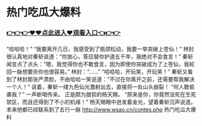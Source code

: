 # 热门吃瓜大爆料
### <a href="https://github.com/nsjhd/rous/issues/1">👉👉👉♥♥点此进入♥观看入口👈👉👉</a>
“哈哈哈！”
    “我要离开几日，我感受到了瓶颈松动，我要一举突破上苍仙！”
    林封很认真地对秦斩说道：“你放心，答应替你护道五千年，我绝对不会食言！”
    秦斩闻言点了点头：“嗯，我觉得你也不敢食言，因为即使你突破成为了上苍仙，我轮回一脉想要杀你也很容易。”
    林封：“……”
    “哈哈哈，开玩笑，开玩笑！”
    秦斩又看到了林封那张严肃脸，不由哈哈一笑说道：“不过在你离开之前，还需要帮我解决一个人！”
    说着，秦斩一缕九色仙光激射出去，直接将一处山头崩裂！
    “何人敢偷袭我？”
    一声断喝传来。
    正是颇为狼狈的杨天赐。
    “原来是你，你竟然没死在生死禁区，而且还得到了不小的机缘！”
    杨天赐眼中迸发着金光，望着秦斩沉声说道。
    本来他都已经联系到了五行一脉
http://www.wsao.cn/contes.php
热门吃瓜大爆料

